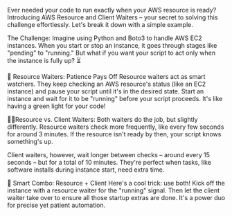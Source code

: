 Ever needed your code to run exactly when your AWS resource is ready? Introducing AWS Resource and Client Waiters – your secret to solving this challenge effortlessly. Let's break it down with a simple example.

The Challenge:
Imagine using Python and Boto3 to handle AWS EC2 instances. When you start or stop an instance, it goes through stages like "pending" to "running." But what if you want your script to act only when the instance is fully up? ⏳

🚦 Resource Waiters: Patience Pays Off
Resource waiters act as smart watchers. They keep checking an AWS resource's status (like an EC2 instance) and pause your script until it's in the desired state. Start an instance and wait for it to be "running" before your script proceeds. It's like having a green light for your code!

🤼‍♂️Resource vs. Client Waiters:
Both waiters do the job, but slightly differently. Resource waiters check more frequently, like every few seconds for around 3 minutes. If the resource isn't ready by then, your script knows something's up.

Client waiters, however, wait longer between checks – around every 15 seconds – but for a total of 10 minutes. They're perfect when tasks, like software installs during instance start, need extra time.

🤝 Smart Combo: Resource + Client
Here's a cool trick: use both! Kick off the instance with a resource waiter for the "running" signal. Then let the client waiter take over to ensure all those startup extras are done. It's a power duo for precise yet patient automation.


